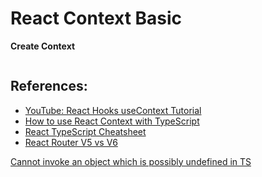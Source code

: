 # React Context Basic

**Create Context**

```js

```

## References:

- [YouTube: React Hooks useContext Tutorial](https://www.youtube.com/watch?v=lhMKvyLRWo0)
- [How to use React Context with TypeScript](https://felixgerschau.com/react-typescript-context/)
- [React TypeScript Cheatsheet](https://react-typescript-cheatsheet.netlify.app/docs/basic/getting-started/context/)
- [React Router V5 vs V6](https://dev.to/arunavamodak/react-router-v5-vs-v6-dp0)

[Cannot invoke an object which is possibly undefined in TS](<https://bobbyhadz.com/blog/typescript-cannot-invoke-an-object-which-is-possibly-undefined#:~:text=The%20error%20%22Cannot%20invoke%20an,(%3F.)%2C%20e.g.%20employee.>)
